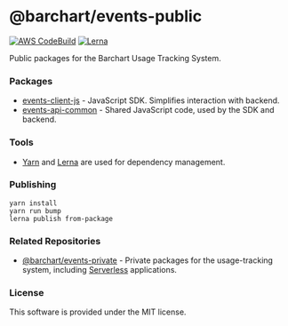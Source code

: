 # @barchart/events-public

[![AWS CodeBuild](https://codebuild.us-east-1.amazonaws.com/badges?uuid=eyJlbmNyeXB0ZWREYXRhIjoiK2ZWQjNjVVlmMXFQOEJDUjd3SDcxRDI3QUV6NjdFNndoZDRPTjJSa040TDhOMFNpUzdyUXoxVHdha2k0RVlGMW54NjVTVHNhaHNsbzBPdVFhL0h5dFkwPSIsIml2UGFyYW1ldGVyU3BlYyI6IlVGdVpuckREUlRXSVY4LzYiLCJtYXRlcmlhbFNldFNlcmlhbCI6MX0%3D&branch=master)](https://github.com/barchart/events-public)
[![Lerna](https://img.shields.io/badge/maintained%20with-lerna-cc00ff.svg)](https://lerna.js.org/)

Public packages for the Barchart Usage Tracking System.

### Packages

* [events-client-js](./packages/sdk-js) - JavaScript SDK. Simplifies interaction with backend.
* [events-api-common](./packages/common-js) - Shared JavaScript code, used by the SDK and backend.

### Tools

* [Yarn](https://classic.yarnpkg.com/en/) and [Lerna](https://lerna.js.org/) are used for dependency management.

### Publishing

```shell
yarn install
yarn run bump
lerna publish from-package
```

### Related Repositories

* [@barchart/events-private](https://github.com/barchart/events-private) - Private packages for the usage-tracking system, including [Serverless](https://www.serverless.com/) applications.

### License

This software is provided under the MIT license.
